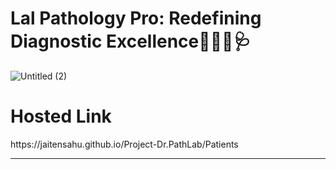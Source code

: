  # Lal Pathology Pro: Redefining Diagnostic Excellence🧬👨‍🔬🩺

 
![Untitled (2)](https://github.com/jaitensahu/Project-Dr.PathLab/assets/127736781/4af56c6e-f2fd-4a69-b2fd-32322486ede8)

<h1>Hosted Link</h1>
https://jaitensahu.github.io/Project-Dr.PathLab/Patients
<hr>

